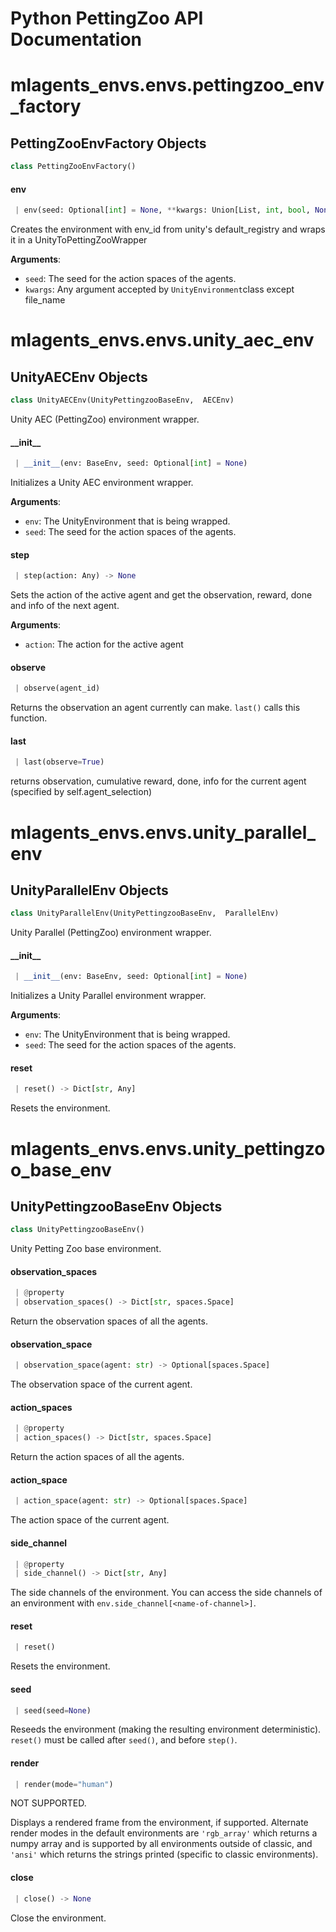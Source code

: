 # Python PettingZoo API Documentation

<a name="mlagents_envs.envs.pettingzoo_env_factory"></a>
# mlagents\_envs.envs.pettingzoo\_env\_factory

<a name="mlagents_envs.envs.pettingzoo_env_factory.PettingZooEnvFactory"></a>
## PettingZooEnvFactory Objects

```python
class PettingZooEnvFactory()
```

<a name="mlagents_envs.envs.pettingzoo_env_factory.PettingZooEnvFactory.env"></a>
#### env

```python
 | env(seed: Optional[int] = None, **kwargs: Union[List, int, bool, None]) -> UnityAECEnv
```

Creates the environment with env_id from unity's default_registry and wraps it in a UnityToPettingZooWrapper

**Arguments**:

- `seed`: The seed for the action spaces of the agents.
- `kwargs`: Any argument accepted by `UnityEnvironment`class except file_name

<a name="mlagents_envs.envs.unity_aec_env"></a>
# mlagents\_envs.envs.unity\_aec\_env

<a name="mlagents_envs.envs.unity_aec_env.UnityAECEnv"></a>
## UnityAECEnv Objects

```python
class UnityAECEnv(UnityPettingzooBaseEnv,  AECEnv)
```

Unity AEC (PettingZoo) environment wrapper.

<a name="mlagents_envs.envs.unity_aec_env.UnityAECEnv.__init__"></a>
#### \_\_init\_\_

```python
 | __init__(env: BaseEnv, seed: Optional[int] = None)
```

Initializes a Unity AEC environment wrapper.

**Arguments**:

- `env`: The UnityEnvironment that is being wrapped.
- `seed`: The seed for the action spaces of the agents.

<a name="mlagents_envs.envs.unity_aec_env.UnityAECEnv.step"></a>
#### step

```python
 | step(action: Any) -> None
```

Sets the action of the active agent and get the observation, reward, done and info of the next agent.

**Arguments**:

- `action`: The action for the active agent

<a name="mlagents_envs.envs.unity_aec_env.UnityAECEnv.observe"></a>
#### observe

```python
 | observe(agent_id)
```

Returns the observation an agent currently can make. `last()` calls this function.

<a name="mlagents_envs.envs.unity_aec_env.UnityAECEnv.last"></a>
#### last

```python
 | last(observe=True)
```

returns observation, cumulative reward, done, info for the current agent (specified by self.agent_selection)

<a name="mlagents_envs.envs.unity_parallel_env"></a>
# mlagents\_envs.envs.unity\_parallel\_env

<a name="mlagents_envs.envs.unity_parallel_env.UnityParallelEnv"></a>
## UnityParallelEnv Objects

```python
class UnityParallelEnv(UnityPettingzooBaseEnv,  ParallelEnv)
```

Unity Parallel (PettingZoo) environment wrapper.

<a name="mlagents_envs.envs.unity_parallel_env.UnityParallelEnv.__init__"></a>
#### \_\_init\_\_

```python
 | __init__(env: BaseEnv, seed: Optional[int] = None)
```

Initializes a Unity Parallel environment wrapper.

**Arguments**:

- `env`: The UnityEnvironment that is being wrapped.
- `seed`: The seed for the action spaces of the agents.

<a name="mlagents_envs.envs.unity_parallel_env.UnityParallelEnv.reset"></a>
#### reset

```python
 | reset() -> Dict[str, Any]
```

Resets the environment.

<a name="mlagents_envs.envs.unity_pettingzoo_base_env"></a>
# mlagents\_envs.envs.unity\_pettingzoo\_base\_env

<a name="mlagents_envs.envs.unity_pettingzoo_base_env.UnityPettingzooBaseEnv"></a>
## UnityPettingzooBaseEnv Objects

```python
class UnityPettingzooBaseEnv()
```

Unity Petting Zoo base environment.

<a name="mlagents_envs.envs.unity_pettingzoo_base_env.UnityPettingzooBaseEnv.observation_spaces"></a>
#### observation\_spaces

```python
 | @property
 | observation_spaces() -> Dict[str, spaces.Space]
```

Return the observation spaces of all the agents.

<a name="mlagents_envs.envs.unity_pettingzoo_base_env.UnityPettingzooBaseEnv.observation_space"></a>
#### observation\_space

```python
 | observation_space(agent: str) -> Optional[spaces.Space]
```

The observation space of the current agent.

<a name="mlagents_envs.envs.unity_pettingzoo_base_env.UnityPettingzooBaseEnv.action_spaces"></a>
#### action\_spaces

```python
 | @property
 | action_spaces() -> Dict[str, spaces.Space]
```

Return the action spaces of all the agents.

<a name="mlagents_envs.envs.unity_pettingzoo_base_env.UnityPettingzooBaseEnv.action_space"></a>
#### action\_space

```python
 | action_space(agent: str) -> Optional[spaces.Space]
```

The action space of the current agent.

<a name="mlagents_envs.envs.unity_pettingzoo_base_env.UnityPettingzooBaseEnv.side_channel"></a>
#### side\_channel

```python
 | @property
 | side_channel() -> Dict[str, Any]
```

The side channels of the environment. You can access the side channels of an environment with `env.side_channel[<name-of-channel>]`.

<a name="mlagents_envs.envs.unity_pettingzoo_base_env.UnityPettingzooBaseEnv.reset"></a>
#### reset

```python
 | reset()
```

Resets the environment.

<a name="mlagents_envs.envs.unity_pettingzoo_base_env.UnityPettingzooBaseEnv.seed"></a>
#### seed

```python
 | seed(seed=None)
```

Reseeds the environment (making the resulting environment deterministic).
`reset()` must be called after `seed()`, and before `step()`.

<a name="mlagents_envs.envs.unity_pettingzoo_base_env.UnityPettingzooBaseEnv.render"></a>
#### render

```python
 | render(mode="human")
```

NOT SUPPORTED.

Displays a rendered frame from the environment, if supported. Alternate render modes in the default environments are `'rgb_array'` which returns a numpy array and is supported by all environments outside of classic, and `'ansi'` which returns the strings printed (specific to classic environments).

<a name="mlagents_envs.envs.unity_pettingzoo_base_env.UnityPettingzooBaseEnv.close"></a>
#### close

```python
 | close() -> None
```

Close the environment.
